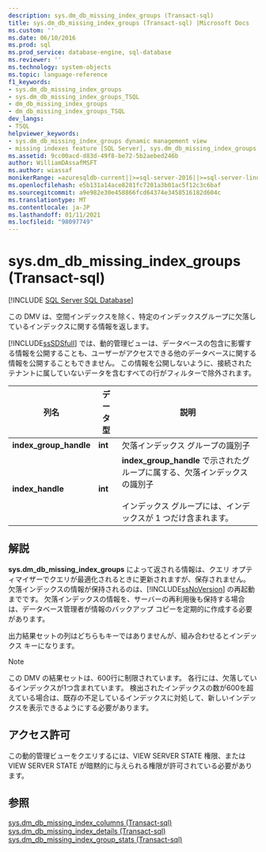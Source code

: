 ```yaml
---
description: sys.dm_db_missing_index_groups (Transact-sql)
title: sys.dm_db_missing_index_groups (Transact-sql) |Microsoft Docs
ms.custom: ''
ms.date: 06/10/2016
ms.prod: sql
ms.prod_service: database-engine, sql-database
ms.reviewer: ''
ms.technology: system-objects
ms.topic: language-reference
f1_keywords:
- sys.dm_db_missing_index_groups
- sys.dm_db_missing_index_groups_TSQL
- dm_db_missing_index_groups
- dm_db_missing_index_groups_TSQL
dev_langs:
- TSQL
helpviewer_keywords:
- sys.dm_db_missing_index_groups dynamic management view
- missing indexes feature [SQL Server], sys.dm_db_missing_index_groups dynamic management view
ms.assetid: 9cc00acd-d83d-49f8-be72-5b2aebed246b
author: WilliamDAssafMSFT
ms.author: wiassaf
monikerRange: =azuresqldb-current||>=sql-server-2016||>=sql-server-linux-2017||=azuresqldb-mi-current
ms.openlocfilehash: e5b131a14ace8281fc7201a3b01ac5f12c3c6baf
ms.sourcegitcommit: a9e982e30e458866fcd64374e3458516182d604c
ms.translationtype: MT
ms.contentlocale: ja-JP
ms.lasthandoff: 01/11/2021
ms.locfileid: "98097749"
---
```

# <a name="sysdm_db_missing_index_groups-transact-sql"></a>sys.dm_db_missing_index_groups (Transact-sql)
[!INCLUDE [SQL Server SQL Database](../../includes/applies-to-version/sql-asdb.md)]

  この DMV は、空間インデックスを除く、特定のインデックスグループに欠落しているインデックスに関する情報を返します。 
  
 [!INCLUDE[ssSDSfull](../../includes/sssdsfull-md.md)] では、動的管理ビューは、データベースの包含に影響する情報を公開することも、ユーザーがアクセスできる他のデータベースに関する情報を公開することもできません。 この情報を公開しないように、接続されたテナントに属していないデータを含むすべての行がフィルターで除外されます。  
   
|列名|データ型|説明|  
|-----------------|---------------|-----------------|  
|**index_group_handle**|**int**|欠落インデックス グループの識別子|  
|**index_handle**|**int**|**index_group_handle** で示されたグループに属する、欠落インデックスの識別子<br /><br /> インデックス グループには、インデックスが 1 つだけ含まれます。|  
  
## <a name="remarks"></a>解説  
 **sys.dm_db_missing_index_groups** によって返される情報は、クエリ オプティマイザーでクエリが最適化されるときに更新されますが、保存されません。 欠落インデックスの情報が保持されるのは、[!INCLUDE[ssNoVersion](../../includes/ssnoversion-md.md)] の再起動までです。 欠落インデックスの情報を、サーバーの再利用後も保持する場合は、データベース管理者が情報のバックアップ コピーを定期的に作成する必要があります。  
  
 出力結果セットの列はどちらもキーではありませんが、組み合わせるとインデックス キーになります。  

  >[!NOTE]
  >この DMV の結果セットは、600行に制限されています。 各行には、欠落しているインデックスが1つ含まれています。 検出されたインデックスの数が600を超えている場合は、既存の不足しているインデックスに対処して、新しいインデックスを表示できるようにする必要があります。
  
## <a name="permissions"></a>アクセス許可  
 この動的管理ビューをクエリするには、VIEW SERVER STATE 権限、または VIEW SERVER STATE が暗黙的に与えられる権限が許可されている必要があります。  
  
## <a name="see-also"></a>参照  
 [sys.dm_db_missing_index_columns &#40;Transact-sql&#41;](../../relational-databases/system-dynamic-management-views/sys-dm-db-missing-index-columns-transact-sql.md)   
 [sys.dm_db_missing_index_details &#40;Transact-sql&#41;](../../relational-databases/system-dynamic-management-views/sys-dm-db-missing-index-details-transact-sql.md)   
 [sys.dm_db_missing_index_group_stats &#40;Transact-sql&#41;](../../relational-databases/system-dynamic-management-views/sys-dm-db-missing-index-group-stats-transact-sql.md)  
  
  
